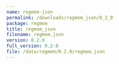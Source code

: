 ```yaml
---
name: regmem-json
permalink: /downloads/regmem_json/0_2_0
package: regmem
title: regmem_json
filename: regmem.json
version: 0.2.0
full_version: 0.2.0
file: /data/regmem/0.2.0/regmem.json
---
```

